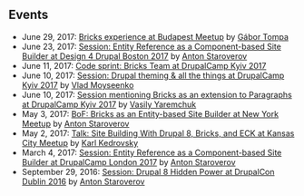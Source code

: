 ## Events

- June 29, 2017: [Bricks experience at Budapest Meetup](https://www.meetup.com/Drupal-User-Group/events/240839365/) by [Gábor Tompa](https://www.drupal.org/u/tompagabor)
- June 23, 2017: [Session: Entity Reference as a Component-based Site Builder at Design 4 Drupal Boston 2017](https://www.design4drupal.org/sessions/site-building/entity-reference-component-based-site-builder) by [Anton Staroverov](https://www.drupal.org/u/tonystar)
- June 11, 2017: [Code sprint: Bricks Team at DrupalCamp Kyiv 2017](http://camp17.drupal.ua/en/codesprint)
- June 10, 2017: [Session: Drupal theming & all the things at DrupalCamp Kyiv 2017](http://camp17.drupal.ua/en/speakers/drupal-theming-all-things) by [Vlad Moyseenko](https://www.drupal.org/u/vladdancer)
- June 10, 2017: [Session mentioning Bricks as an extension to Paragraphs at DrupalCamp Kyiv 2017](http://abzats.com/kiev17.pdf) by [Vasily Yaremchuk](https://www.drupal.org/u/yaremchuk)
- May 3, 2017: [BoF: Bricks as an Entity-based Site Builder at New York Meetup](https://www.meetup.com/drupalnyc/events/239330721/) by [Anton Staroverov](https://www.drupal.org/u/tonystar)
- May 2, 2017: [Talk: Site Building With Drupal 8, Bricks, and ECK at Kansas City Meetup](https://www.meetup.com/Greater-Kansas-City-Drupal-User-Group/events/236503897/) by [Karl Kedrovsky](https://www.drupal.org/u/karlkedrovsky)
- March 4, 2017: [Session: Entity Reference as a Component-based Site Builder at DrupalCamp London 2017](http://drupalcamp.london/session/entity-reference-component-based-site-builder) by [Anton Staroverov](https://www.drupal.org/u/tonystar)
- September 29, 2016: [Session: Drupal 8 Hidden Power at DrupalCon Dublin 2016](https://events.drupal.org/dublin2016/sessions/hidden-power-drupal-8-core-entity-reference-site-builder-flexible-content) by [Anton Staroverov](https://www.drupal.org/u/tonystar)
